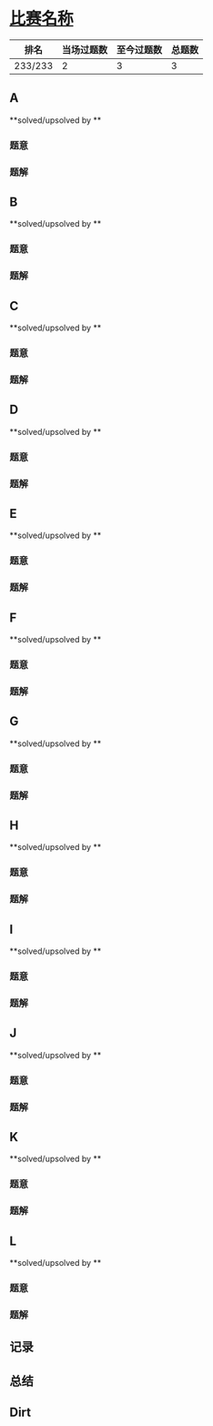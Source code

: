 # [比赛名称](https://codeforc.es/)

| 排名    | 当场过题数 | 至今过题数 | 总题数 |
| ------- | ---------- | ---------- | ------ |
| 233/233 | 2          | 3          | 3      |

## **A**

**solved/upsolved by **

### 题意



### 题解



## **B**

**solved/upsolved by **

### 题意



### 题解



## **C**

**solved/upsolved by **

### 题意



### 题解



## **D**

**solved/upsolved by **

### 题意



### 题解



## **E**

**solved/upsolved by **

### 题意



### 题解



## **F**

**solved/upsolved by **

### 题意



### 题解



## **G**

**solved/upsolved by **

### 题意



### 题解



## **H**

**solved/upsolved by **

### 题意



### 题解



## **I**

**solved/upsolved by **

### 题意



### 题解



## **J**

**solved/upsolved by **

### 题意



### 题解



## **K**

**solved/upsolved by **

### 题意



### 题解



## **L**

**solved/upsolved by **

### 题意



### 题解



## **记录**



## **总结**

## **Dirt**




